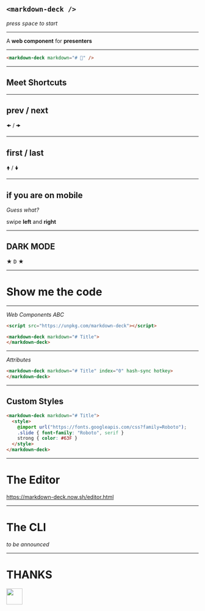 ## `<markdown-deck />`

*press <kbd>space</kbd> to start*

---

A __web component__ for __presenters__

---

```html
<markdown-deck markdown="# 🦄" />
```

---

## Meet Shortcuts

---

## prev / next

<kbd>🠜</kbd> / <kbd>🠞</kbd>

---

## first / last

<kbd>🠝</kbd> / <kbd>🠟</kbd>

---

## if you are on mobile

*Guess what?*

swipe **left** and **right**

---

## DARK MODE

★ <kbd>D</kbd> ★

---

# Show me the code

---

*Web Components ABC*

```html
<script src="https://unpkg.com/markdown-deck"></script>

<markdown-deck markdown="# Title">
</markdown-deck>
```

---

*Attributes*

```html
<markdown-deck markdown="# Title" index="0" hash-sync hotkey>
</markdown-deck>
```

---

## Custom Styles

```html
<markdown-deck markdown="# Title">
  <style>
    @import url("https://fonts.googleapis.com/css?family=Roboto");
    .slide { font-family: "Roboto", serif }
    strong { color: #63F }
  </style>
</markdown-deck>
```

---

# The Editor

https://markdown-deck.now.sh/editor.html

---

# The CLI

*to be announced*

---

# THANKS

<a href="https://github.com/amio/markdown-deck">
  <img src="https://badgen.net/badge/github/amio%2Fmarkdown-deck?icon&label" height="42px" />
</a>
